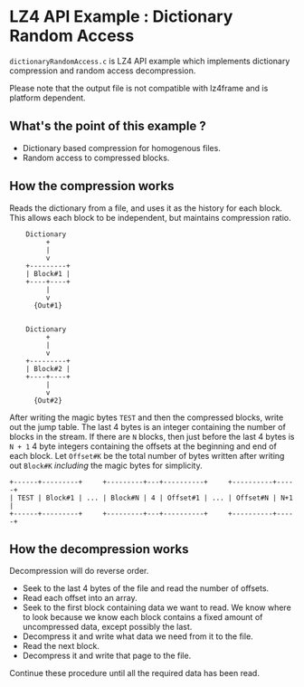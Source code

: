 # LZ4 API Example : Dictionary Random Access

`dictionaryRandomAccess.c` is LZ4 API example which implements dictionary compression and random access decompression.

Please note that the output file is not compatible with lz4frame and is platform dependent.


## What's the point of this example ?

 - Dictionary based compression for homogenous files.
 - Random access to compressed blocks.


## How the compression works

Reads the dictionary from a file, and uses it as the history for each block.
This allows each block to be independent, but maintains compression ratio.

```
    Dictionary
         +
         |
         v
    +---------+
    | Block#1 |
    +----+----+
         |
         v
      {Out#1}


    Dictionary
         +
         |
         v
    +---------+
    | Block#2 |
    +----+----+
         |
         v
      {Out#2}
```

After writing the magic bytes `TEST` and then the compressed blocks, write out the jump table.
The last 4 bytes is an integer containing the number of blocks in the stream.
If there are `N` blocks, then just before the last 4 bytes is `N + 1` 4 byte integers containing the offsets at the beginning and end of each block.
Let `Offset#K` be the total number of bytes written after writing out `Block#K` *including* the magic bytes for simplicity.

```
+------+---------+     +---------+---+----------+     +----------+-----+
| TEST | Block#1 | ... | Block#N | 4 | Offset#1 | ... | Offset#N | N+1 |
+------+---------+     +---------+---+----------+     +----------+-----+
```

## How the decompression works

Decompression will do reverse order.

 - Seek to the last 4 bytes of the file and read the number of offsets.
 - Read each offset into an array.
 - Seek to the first block containing data we want to read.
   We know where to look because we know each block contains a fixed amount of uncompressed data, except possibly the last.
 - Decompress it and write what data we need from it to the file.
 - Read the next block.
 - Decompress it and write that page to the file.

Continue these procedure until all the required data has been read.